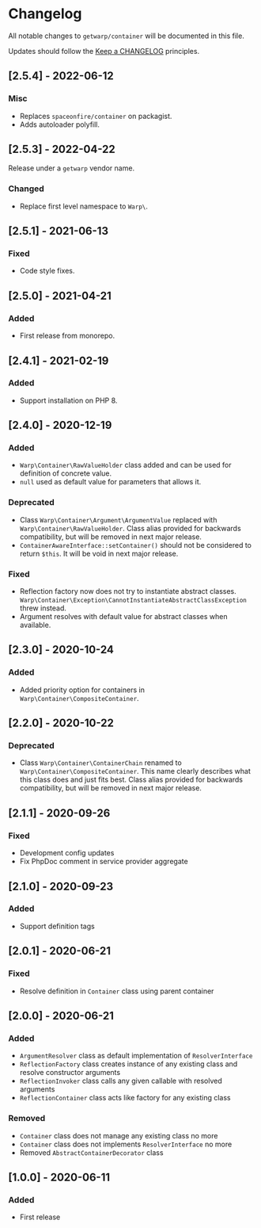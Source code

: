 # Changelog

All notable changes to `getwarp/container` will be documented in this file.

Updates should follow the [Keep a CHANGELOG](http://keepachangelog.com/) principles.

## [2.5.4] - 2022-06-12

### Misc

- Replaces `spaceonfire/container` on packagist.
- Adds autoloader polyfill.

## [2.5.3] - 2022-04-22

Release under a `getwarp` vendor name.

### Changed

- Replace first level namespace to `Warp\`.

## [2.5.1] - 2021-06-13

### Fixed

-   Code style fixes.

## [2.5.0] - 2021-04-21

### Added

-   First release from monorepo.

## [2.4.1] - 2021-02-19

### Added

-   Support installation on PHP 8.

## [2.4.0] - 2020-12-19

### Added

-   `Warp\Container\RawValueHolder` class added and can be used for definition of concrete value.
-   `null` used as default value for parameters that allows it.

### Deprecated

-   Class `Warp\Container\Argument\ArgumentValue` replaced with `Warp\Container\RawValueHolder`. Class alias
    provided for backwards compatibility, but will be removed in next major release.
-   `ContainerAwareInterface::setContainer()` should not be considered to return `$this`. It will be void in next major
    release.

### Fixed

-   Reflection factory now does not try to instantiate abstract classes.
    `Warp\Container\Exception\CannotInstantiateAbstractClassException` threw instead.
-   Argument resolves with default value for abstract classes when available.

## [2.3.0] - 2020-10-24

### Added

-   Added priority option for containers in `Warp\Container\CompositeContainer`.

## [2.2.0] - 2020-10-22

### Deprecated

-   Class `Warp\Container\ContainerChain` renamed to `Warp\Container\CompositeContainer`. This name clearly
    describes what this class does and just fits best. Class alias provided for backwards compatibility, but will be
    removed in next major release.

## [2.1.1] - 2020-09-26

### Fixed

-   Development config updates
-   Fix PhpDoc comment in service provider aggregate

## [2.1.0] - 2020-09-23

### Added

-   Support definition tags

## [2.0.1] - 2020-06-21

### Fixed

-   Resolve definition in `Container` class using parent container

## [2.0.0] - 2020-06-21

### Added

-   `ArgumentResolver` class as default implementation of `ResolverInterface`
-   `ReflectionFactory` class creates instance of any existing class and resolve constructor arguments
-   `ReflectionInvoker` class calls any given callable with resolved arguments
-   `ReflectionContainer` class acts like factory for any existing class

### Removed

-   `Container` class does not manage any existing class no more
-   `Container` class does not implements `ResolverInterface` no more
-   Removed `AbstractContainerDecorator` class

## [1.0.0] - 2020-06-11

### Added

-   First release
